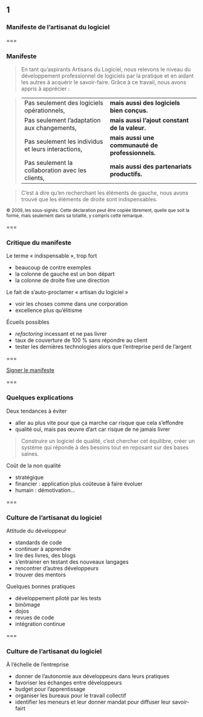 <!-- .slide: data-background-image="images/swcraftmanship.jpg" data-background-size="100%" class="chapter" -->
## 1
### Manifeste de l’artisanat du logiciel

===

<!-- .slide: class="slide" -->
### Manifeste

<blockquote>
En tant qu’aspirants Artisans du Logiciel, nous relevons le niveau du développement professionnel de logiciels par la pratique et en aidant les autres à acquérir le savoir-faire. Grâce à ce travail, nous avons appris à apprécier :
</blockquote>

<blockquote>
<table>
<tr><td>Pas seulement des logiciels opérationnels,</td><td><strong class="fragment">mais aussi des logiciels bien conçus.</strong></td></tr>
<tr><td>Pas seulement l’adaptation aux changements,</td><td><strong class="fragment">mais aussi l’ajout constant de la valeur.</strong></td></tr>
<tr><td>Pas seulement les individus et leurs interactions,</td><td><strong class="fragment">mais aussi une communauté de professionnels.</strong></td></tr>
<tr><td>Pas seulement la collaboration avec les clients,</td><td><strong class="fragment">mais aussi des partenariats productifs.</strong></td></tr>
</table>
</blockquote>

<blockquote>
C’est à dire qu’en recherchant les éléments de gauche, nous avons trouvé que les éléments de droite sont indispensables.
</blockquote>

<small>
© 2009, les sous-signés.
Cette déclaration peut être copiée librement, quelle que soit la forme, mais seulement dans sa totalité, y compris cette remarque.
</small>

===

<!-- .slide: class="slide" -->
### Critique du manifeste

Le terme « indispensable », trop fort
 - beaucoup de contre exemples
 - la colonne de gauche est un bon départ
 - la colonne de droite fixe une direction

Le fait de s’auto-proclamer « artisan du logiciel »
 - voir les choses comme dans une corporation
 - excellence plus qu’élitisme

Écueils possibles
 - _refactoring_ incessant et ne pas livrer
 - taux de couverture de 100 % sans répondre au client
 - tester les dernières technologies alors que l’entreprise perd de l’argent

===

[Signer le manifeste](http://manifesto.softwarecraftsmanship.org/#/fr-fr) <!-- .element: class="button" -->

===

<!-- .slide: class="slide" -->
### Quelques explications

Deux tendances à éviter
 - aller au plus vite pour que ça marche car risque que cela s’effondre
 - qualité oui, mais pas œuvre d’art car risque de ne jamais livrer

<blockquote>
Construire un logiciel de qualité, c’est chercher cet équilibre, créer un système qui réponde à des besoins tout en reposant sur des bases saines.
</blockquote>

Coût de la non qualité
- stratégique
- financier : application plus coûteuse à faire évoluer
- humain : démotivation…

===

<!-- .slide: class="slide" -->
### Culture de l’artisanat du logiciel

Attitude du développeur
 - standards de code
 - continuer à apprendre
 - lire des livres, des blogs
 - s’entrainer en testant des nouveaux langages
 - rencontrer d’autres développeurs
 - trouver des mentors

Quelques bonnes pratiques
 - développement piloté par les tests
 - binômage
 - dojos
 - revues de code
 - intégration continue

===

<!-- .slide: class="slide" -->
### Culture de l’artisanat du logiciel

À l’échelle de l’entreprise
 - donner de l’autonomie aux développeurs dans leurs pratiques
 - favoriser les échanges entre développeurs
 - budget pour l’apprentissage
 - organiser les bureaux pour le travail collectif
 - identifier les meneurs et leur donner mandat pour diffuser leur savoir-fairt

